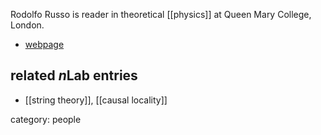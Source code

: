 
Rodolfo Russo is reader in theoretical [[physics]] at Queen Mary College, London.

* [webpage](http://strings.ph.qmul.ac.uk/directory/r.russo)

## related $n$Lab entries

* [[string theory]], [[causal locality]]

category: people